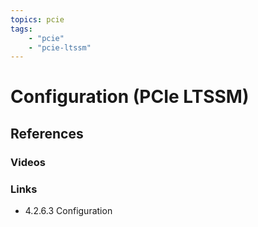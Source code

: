```yaml
---
topics: pcie
tags:
    - "pcie"
    - "pcie-ltssm"
---
```


# Configuration (PCIe LTSSM)

## References

### Videos

### Links

- 4.2.6.3 Configuration